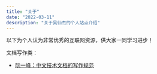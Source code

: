 ```yaml
---
title: "关于"
date: "2022-03-11"
description: "关于吴仙杰的个人站点介绍"
---
```


以下为个人认为非常优秀的互联网资源，供大家一同学习进步！

文档写作类：

- [阮一峰：中文技术文档的写作规范](https://github.com/ruanyf/document-style-guide)
